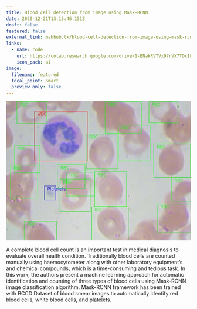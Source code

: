 ```yaml
---
title: Blood cell detection from image using Mask-RCNN
date: 2020-12-21T13:15:46.151Z
draft: false
featured: false
external_link: mahbub.tk/blood-cell-detection-from-image-using-mask-rcnn
links:
  - name: code
    url: https://colab.research.google.com/drive/1-ENakRVTVx97rVX7TOxILdlzvQfxVpQF?usp=sharing
    icon_pack: ai
image:
  filename: featured
  focal_point: Smart
  preview_only: false
---
```

![](example.jpg "Different blood cells marked with bounding boxes")

<!--StartFragment-->

A complete blood cell count is an important test in medical diagnosis to evaluate overall health condition. Traditionally blood cells are counted manually using haemocytometer along with other laboratory equipment’s and chemical compounds, which is a time-consuming and tedious task. In this work, the authors present a machine learning approach for automatic identification and counting of three types of blood cells using Mask-RCNN image classification algorithm. Mask-RCNN framework has been trained with BCCD Dataset of blood smear images to automatically identify red blood cells, white blood cells, and platelets.

<!--EndFragment-->
